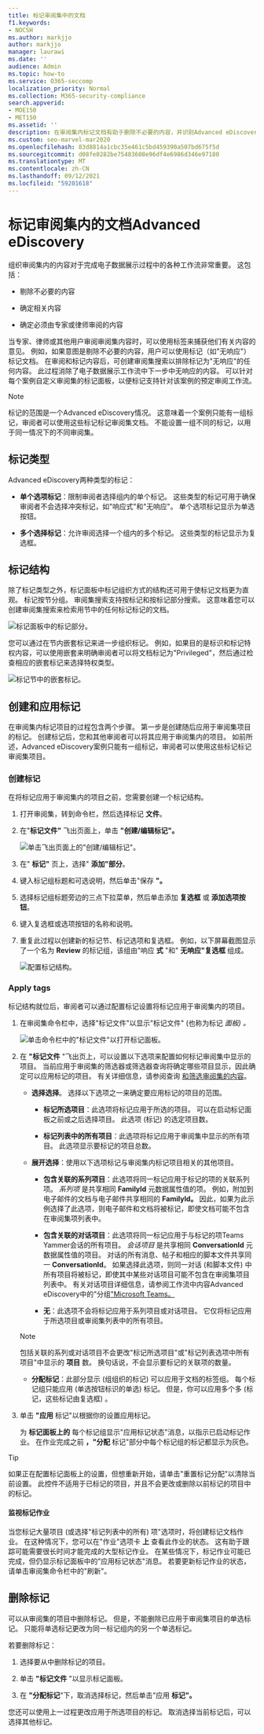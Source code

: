 ```yaml
---
title: 标记审阅集中的文档
f1.keywords:
- NOCSH
ms.author: markjjo
author: markjjo
manager: laurawi
ms.date: ''
audience: Admin
ms.topic: how-to
ms.service: O365-seccomp
localization_priority: Normal
ms.collection: M365-security-compliance
search.appverid:
- MOE150
- MET150
ms.assetid: ''
description: 在审阅集内标记文档有助于删除不必要的内容，并识别Advanced eDiscovery内容。
ms.custom: seo-marvel-mar2020
ms.openlocfilehash: 83d8814a1cbc35e461c5bd459390a507bd675f5d
ms.sourcegitcommit: d08fe0282be75483608e96df4e6986d346e97180
ms.translationtype: MT
ms.contentlocale: zh-CN
ms.lasthandoff: 09/12/2021
ms.locfileid: "59201618"
---
```

# <a name="tag-documents-in-a-review-set-in-advanced-ediscovery"></a>标记审阅集内的文档Advanced eDiscovery

组织审阅集内的内容对于完成电子数据展示过程中的各种工作流非常重要。 这包括：

- 剔除不必要的内容

- 确定相关内容

- 确定必须由专家或律师审阅的内容

当专家、律师或其他用户审阅审阅集内容时，可以使用标签来捕获他们有关内容的意见。 例如，如果意图是剔除不必要的内容，用户可以使用标记（如"无响应"）标记文档。 在审阅和标记内容后，可创建审阅集搜索以排除标记为"无响应"的任何内容。 此过程消除了电子数据展示工作流中下一步中无响应的内容。 可以针对每个案例自定义审阅集的标记面板，以便标记支持针对该案例的预定审阅工作流。

> [!NOTE]
> 标记的范围是一个Advanced eDiscovery情况。 这意味着一个案例只能有一组标记，审阅者可以使用这些标记标记审阅集文档。 不能设置一组不同的标记，以用于同一情况下的不同审阅集。

## <a name="tag-types"></a>标记类型

Advanced eDiscovery两种类型的标记：

- **单个选项标记**：限制审阅者选择组内的单个标记。 这些类型的标记可用于确保审阅者不会选择冲突标记，如"响应式"和"无响应"。 单个选项标记显示为单选按钮。

- **多个选择标记**：允许审阅选择一个组内的多个标记。 这些类型的标记显示为复选框。

## <a name="tag-structure"></a>标记结构

除了标记类型之外，标记面板中标记组织方式的结构还可用于使标记文档更为直观。 标记按节分组。 审阅集搜索支持按标记和按标记部分搜索。 这意味着您可以创建审阅集搜索来检索用节中的任何标记标记的文档。

![标记面板中的标记部分。](../media/TagTypes.png)

您可以通过在节内嵌套标记来进一步组织标记。 例如，如果目的是标识和标记特权内容，可以使用嵌套来明确审阅者可以将文档标记为"Privileged"，然后通过检查相应的嵌套标记来选择特权类型。

![标记节中的嵌套标记。](../media/NestingTags.png)

## <a name="creating-and-applying-tags"></a>创建和应用标记

在审阅集内标记项目的过程包含两个步骤。 第一步是创建随后应用于审阅集项目的标记。 创建标记后，您和其他审阅者可以将其应用于审阅集内的项目。 如前所述，Advanced eDiscovery案例只能有一组标记，审阅者可以使用这些标记标记审阅集项目。

### <a name="create-tags"></a>创建标记

在将标记应用于审阅集内的项目之前，您需要创建一个标记结构。

1. 打开审阅集，转到命令栏，然后选择标记 **文件**。

2. 在"**标记文件"** 飞出页面上，单击 **"创建/编辑标记"。**

   ![单击飞出页面上的"创建/编辑标记"。](../media/CreateAeDTags1.png)

3. 在" **标记"** 页上，选择" **添加"部分**。

4. 键入标记组标题和可选说明，然后单击"保存 **"。**

5. 选择标记组标题旁边的三点下拉菜单，然后单击添加 **复选框** 或 **添加选项按钮**。

6. 键入复选框或选项按钮的名称和说明。

7. 重复此过程以创建新的标记节、标记选项和复选框。 例如，以下屏幕截图显示了一个名为 **Review** 的标记组，该组由"响应 **式** "和" **无响应"复选框** 组成。

   ![配置标记结构。](../media/ManageTagOptions3.png)

### <a name="apply-tags"></a>Apply tags

标记结构就位后，审阅者可以通过配置标记设置将标记应用于审阅集内的项目。

1. 在审阅集命令栏中，选择"标记文件"以显示"标记文件" (也称为标记 *面板) 。*

   ![单击命令栏中的"标记文件"以打开标记面板。](../media/TagFilesFlyoutPage.png)

2. 在 **"标记文件** "飞出页上，可以设置以下选项来配置如何标记审阅集中显示的项目。 当前应用于审阅集的筛选器或筛选器查询将确定哪些项目显示，因此确定可以应用标记的项目。 有关详细信息，请参阅查询 [和筛选审阅集的内容](review-set-search.md)。

   - **选择选择**。 选择以下选项之一来确定要应用标记的项目的范围。

      - **标记所选项目**：此选项将标记应用于所选的项目。 可以在启动标记面板之前或之后选择项目。 此选项 (标记) 的选定项目数。

      - **标记列表中的所有项目**：此选项将标记应用于审阅集中显示的所有项目。 此选项显示要标记的项目总数。

   - **展开选择**：使用以下选项标记与审阅集内标记项目相关的其他项目。

      - **包含关联的系列项目**：此选项将同一标记应用于标记的项的关联系列项。  *系列项* 是共享相同 **FamilyId** 元数据属性值的项。 例如，附加到电子邮件的文档与电子邮件共享相同的 **FamilyId。** 因此，如果为此示例选择了此选项，则电子邮件和文档将被标记，即使文档可能不包含在审阅集项列表中。

      - **包含关联的对话项目**：此选项将同一标记应用于与标记的项Teams Yammer会话的所有项目。 *会话项目* 是共享相同 **ConversationId** 元数据属性值的项目。 对话的所有消息、帖子和相应的脚本文件共享同一 **ConversationId**。 如果选择此选项，则同一对话 (和脚本文件) 中所有项目将被标记，即使其中某些对话项目可能不包含在审阅集项目列表中。 有关对话项目详细信息，请参阅工作流中内容Advanced eDiscovery中的"分组["Microsoft Teams。](teams-workflow-in-advanced-ediscovery.md#grouping)

      - **无**：此选项不会将标记应用于系列项目或对话项目。 它仅将标记应用于所选项目或审阅集列表中的所有项目。

   > [!NOTE]
   > 包括关联的系列或对话项目不会更改"标记所选项目"或"标记列表选项中所有项目"中显示的 **项目** 数。 换句话说，不会显示要标记的关联项的数量。

   - **分配标记**：此部分显示 (组组织的标记) 可以应用于文档的标签组。 每个标记组只能应用 (单选按钮标识的单选) 标记。 但是，你可以应用多个多 (标记，这些标记由复选框) 。

3. 单击 **"应用** 标记"以根据你的设置应用标记。

   为 **标记面板上的** 每个标记组显示"应用标记状态"消息，以指示已启动标记作业。 在作业完成之前 **，"分配** 标记"部分中每个标记组的标记都显示为灰色。

> [!TIP]
> 如果正在配置标记面板上的设置，但想重新开始，请单击"重置标记分配"以清除当前设置。  此控件不适用于已标记的项目，并且不会更改或删除以前标记的项目中的标记。  

#### <a name="monitor-tagging-jobs"></a>监视标记作业

当您标记大量项目 (或选择"标记列表中的所有) 项"选项时，将创建标记文档作业。  在这种情况下，您可以在"作业"选项卡 **上** 查看此作业的状态。 这有助于跟踪可能需要很长时间才能完成的大型标记作业。 在某些情况下，标记作业可能已完成，但仍显示标记面板中的"应用标记状态"消息。 若要更新标记作业的状态，请单击审阅集命令栏中的"刷新"。

## <a name="removing-tags"></a>删除标记

可以从审阅集的项目中删除标记。 但是，不能删除已应用于审阅集项目的单选标记。 只能将单选标记更改为同一标记组内的另一个单选标记。

若要删除标记：

1. 选择要从中删除标记的项目。

2. 单击 **"标记文件** "以显示标记面板。

3. 在 **"分配标记**"下，取消选择标记，然后单击"应用 **标记"。**

您还可以使用上一过程更改应用于所选项目的标记。 取消选择当前标记后，可以选择其他标记。
